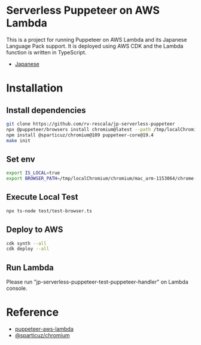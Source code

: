 # Serverless Puppeteer on AWS Lambda

This is a project for running Puppeteer on AWS Lambda and its Japanese Language Pack support.
It is deployed using AWS CDK and the Lambda function is written in TypeScript.

- [Japanese](https://qiita.com/roundv/items/04220351f8e9d1523020)

# Installation

## Install dependencies

```bash
git clone https://github.com/rv-rescala/jp-serverless-puppeteer
npx @puppeteer/browsers install chromium@latest --path /tmp/localChromium
npm install @sparticuz/chromium@109 puppeteer-core@19.4
make init
```

## Set env

```bash
export IS_LOCAL=true    
export BROWSER_PATH=/tmp/localChromium/chromium/mac_arm-1153064/chrome-mac/Chromium.app/Contents/MacOS/Chromium # chack your path
```

## Execute Local Test

```bash
npx ts-node test/test-browser.ts
```

## Deploy to AWS

```bash
cdk synth --all
cdk deploy --all
```

## Run Lambda

Please run "jp-serverless-puppeteer-test-puppeteer-handler" on Lambda console.

# Reference
- [puppeteer-aws-lambda](https://www.cloudtechsimplified.com/puppeteer-aws-lambda/)
- [@sparticuz/chromium](https://github.com/Sparticuz/chromium)